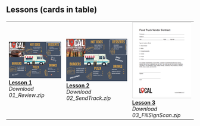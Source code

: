 ## Lessons (cards in table)

<table>
<tr>
  <td>
    <a href="assets/01_Review.zip">
    <img alt="Lead" src="assets/01_Reviewthumb.png"/>
    </a>
    <div>
    <a href="assets/01_Review.zip"><strong>Lesson 1</strong></a>
    </div>
    <em>Download 01_Review.zip</em>
    <br>
  </td>
  <td>
    <a href="assets/02_SendTrack.zip">
      <img alt="Infrequent" src="assets/02_SendTrackthumb.png">
    </a>
    <div>
    <a href="assets/02_SendTrack.zip"><strong>Lesson 2</strong></a>
    </div>
    <em>Download 02_SendTrack.zip</em>
    <br>
  </td>
  <td>
    <a href="assets/03_FillSignScan.zip">
      <img alt="Validation" src="assets/03_FillSignScanthumb.png">
    </a>
    <div>
    <a href="assets/03_FillSignScan.zip"><strong>Lesson 3</strong></a>
    </div>
    <em>Download 03_FillSignScan.zip</em>
    <br>
  </td>
</tr>
</table>
